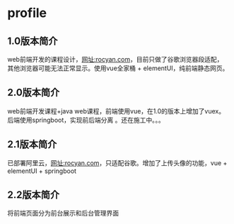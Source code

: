 
# profile

## 1.0版本简介
web前端开发的课程设计，[网址:rocyan.com](http://rocyan.com)，目前只做了谷歌浏览器段适配，
其他浏览器可能无法正常显示。使用vue全家桶 + elementUI，纯前端静态网页。

## 2.0版本简介
web前端开发课程+java web课程，前端使用vue，在1.0的版本上增加了vuex。后端使用springboot，实现前后端分离
。还在施工中。。。

## 2.1版本简介
已部署阿里云，[网址:rocyan.com](http://rocyan.com)，只适配谷歌。增加了上传头像的功能，vue + elementUI + springboot

## 2.2版本简介
将前端页面分为前台展示和后台管理界面
